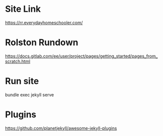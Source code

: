 # Site Link
https://rr.everydayhomeschooler.com/

# Rolston Rundown
https://docs.gitlab.com/ee/user/project/pages/getting_started/pages_from_scratch.html


# Run site
bundle exec jekyll serve

# Plugins
https://github.com/planetjekyll/awesome-jekyll-plugins